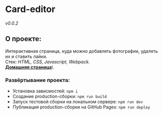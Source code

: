 # Card-editor

*v0.0.2*
## О проекте:
Интерактивная страница, куда можно добавлять фотографии, удалять их и ставить лайки.\
Стек: *HTML, CSS, Javascript, Webpack*.\
**[Домашняя страница](https://asnazarov.github.io/-ard-editor/)**\

### Развёртывание проекта:
* Установка зависмостей: ```npm i```
* Создание production-сборки: ```npm run build```
* Запуск тестовой сборки на локальном сервере: ```npm run dev```
* Публикация production-сборки на GitHub Pages: ```npm run deploy```
